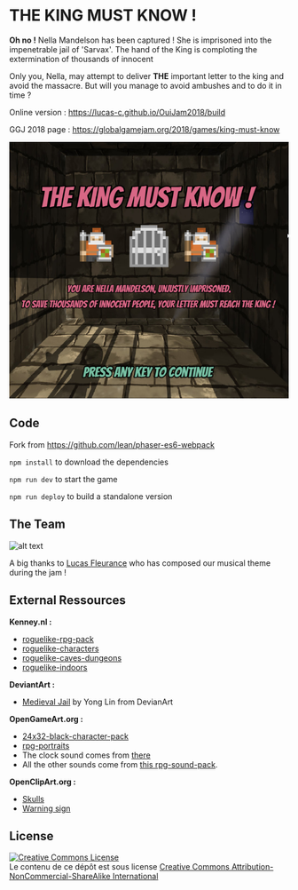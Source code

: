 # THE KING MUST KNOW !

**Oh no !** 
Nella Mandelson has been captured !
She is imprisoned into the impenetrable jail of 'Sarvax'.
The hand of the King is comploting the extermination of thousands of innocent

Only you, Nella, may attempt to deliver **THE** important letter to the king and avoid the massacre.
But will you manage to avoid ambushes and to do it in time ?

Online version : https://lucas-c.github.io/OuiJam2018/build

GGJ 2018 page : https://globalgamejam.org/2018/games/king-must-know

![alt text](press/GameIntroScreenshot.png "The king must know !")

## Code

Fork from https://github.com/lean/phaser-es6-webpack

```npm install``` to download the dependencies

```npm run dev``` to start the game

```npm run deploy``` to build a standalone version

## The Team

![alt text](press/Credits.png "Credits")

A big thanks to [Lucas Fleurance](https://globalgamejam.org/users/lucasfleur) who has composed our musical theme during the jam !

## External Ressources

**Kenney.nl :**
- [roguelike-rpg-pack](http://kenney.nl/assets/roguelike-rpg-pack)
- [roguelike-characters](http://kenney.nl/assets/roguelike-characters)
- [roguelike-caves-dungeons](http://kenney.nl/assets/roguelike-caves-dungeons)
- [roguelike-indoors](http://kenney.nl/assets/roguelike-indoors)

**DeviantArt :**
- [Medieval Jail](https://yonglin.deviantart.com/art/Medieval-Jail-370750461) by Yong Lin from DevianArt

**OpenGameArt.org :**
- [24x32-black-character-pack](https://opengameart.org/content/24x32-black-character-pack)
- [rpg-portraits](https://opengameart.org/content/rpg-portraits)
- The clock sound comes from [there](https://opengameart.org/content/clock-ticking)
- All the other sounds come from [this rpg-sound-pack](https://opengameart.org/content/rpg-sound-pack).

**OpenClipArt.org :**
- [Skulls](https://openclipart.org/detail/271180/skull-emoji)
- [Warning sign](https://openclipart.org/detail/293958/warningsigngeneral1)

## License

<a rel="license" href="http://creativecommons.org/licenses/by-nc-sa/4.0/"><img alt="Creative Commons License" style="border-width:0" src="https://i.creativecommons.org/l/by-nc-sa/4.0/88x31.png" /></a><br />Le contenu de ce dépôt est sous license <a rel="license" href="http://creativecommons.org/licenses/by-nc-sa/4.0/">Creative Commons Attribution-NonCommercial-ShareAlike International</a>
